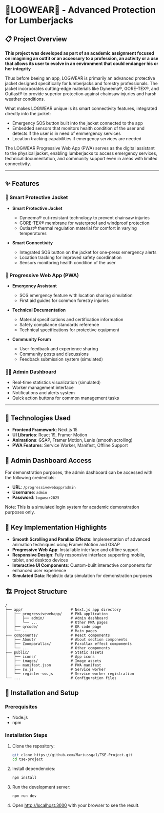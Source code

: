 # 🌲LOGWEAR🌲 - Advanced Protection for Lumberjacks

## 📋 Project Overview

**This project was developed as part of an academic assignment focused on imagining an outfit or an accessory to a profession, an activity or a use that allows its user to evolve in an environment that could endanger his or her integrity**


Thus before beeing an app, LOGWEAR is primarily an advanced protective jacket designed specifically for lumberjacks and forestry professionals. The jacket incorporates cutting-edge materials like Dyneema®, GORE-TEX®, and Outlast® to provide superior protection against chainsaw injuries and harsh weather conditions.

What makes LOGWEAR unique is its smart connectivity features, integrated directly into the jacket:

- Emergency SOS button built into the jacket connected to the app
- Embedded sensors that monitors health condition of the user and detects if the user is in need of emmergency services
- Location tracking capabilities if emergency services are needed

The LOGWEAR Progressive Web App (PWA) serves as the digital assistant to the physical jacket, enabling lumberjacks to access emergency services, technical documentation, and community support even in areas with limited connectivity.

---

## ✨ Features

### 🧥 Smart Protective Jacket

- **Smart Protective Jacket**
   - Dyneema® cut-resistant technology to prevent chainsaw injuries
   - GORE-TEX® membrane for waterproof and windproof protection
   - Outlast® thermal regulation material for comfort in varying temperatures

- **Smart Connectivity**
   - Integrated SOS button on the jacket for one-press emergency alerts
   - Location tracking for improved safety coordination
   - Sensors monitoring health condition of the user

### 📱 Progressive Web App (PWA)

- **Emergency Assistant**
  - SOS emergency feature with location sharing simulation
  - First aid guides for common forestry injuries
  

- **Technical Documentation**
  - Material specifications and certification information
  - Safety compliance standards reference
  - Technical specifications for protective equipment

- **Community Forum**
  - User feedback and experience sharing
  - Community posts and discussions
  - Feedback submission system (simulated)

### 👨‍💼 Admin Dashboard

- Real-time statistics visualization (simulated)
- Worker management interface
- Notifications and alerts system
- Quick action buttons for common management tasks

---

## 🚀 Technologies Used

- **Frontend Framework**: Next.js 15
- **UI Libraries**: React 19, Framer Motion
- **Animations**: GSAP, Framer Motion, Lenis (smooth scrolling)
- **PWA Features**: Service Worker, Manifest, Offline Support

## 🔐 Admin Dashboard Access

For demonstration purposes, the admin dashboard can be accessed with the following credentials:

- **URL**: `/progressivewebapp/admin`
- **Username**: `admin`
- **Password**: `logwear2025`

Note: This is a simulated login system for academic demonstration purposes only.

## 🌟 Key Implementation Highlights

- **Smooth Scrolling and Parallax Effects**: Implementation of advanced animation techniques using Framer Motion and GSAP
- **Progressive Web App**: Installable interface and offline support
- **Responsive Design**: Fully responsive interface supporting mobile, tablet, and desktop devices
- **Interactive UI Components**: Custom-built interactive components for enhanced user experience
- **Simulated Data**: Realistic data simulation for demonstration purposes


## 🏗️ Project Structure

```
/
├── app/                      # Next.js app directory
│   ├── progressivewebapp/    # PWA application
│   │   ├── admin/            # Admin dashboard
│   │   └── ...               # Other PWA pages
│   ├── qrcode/               # QR code page
│   └── ...                   # Main pages
├── components/               # React components
│   ├── About/                # About section components
│   ├── Zoomparallax/         # Parallax effect components
│   └── ...                   # Other components
├── public/                   # Static assets
│   ├── icons/                # App icons
│   ├── images/               # Image assets
│   ├── manifest.json         # PWA manifest
│   ├── sw.js                 # Service worker
│   └── register-sw.js        # Service worker registration
└── ...                       # Configuration files
```

## 🔧 Installation and Setup

### Prerequisites

- Node.js 
- npm 

### Installation Steps

1. Clone the repository:
   ```bash
   git clone https://github.com/Mariussgal/TSE-Project.git
   cd tse-project
   ```

2. Install dependencies:
   ```bash
   npm install
   ```

3. Run the development server:
   ```bash
   npm run dev
   ```

4. Open [http://localhost:3000](http://localhost:3000) with your browser to see the result.

